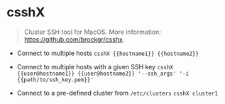 # csshX
> Cluster SSH tool for MacOS.
> More information: <https://github.com/brockgr/csshx>.

- Connect to multiple hosts
`csshX {{hostname1}} {{hostname2}}`

- Connect to multiple hosts with a given SSH key
`csshX {{user@hostname1}} {{user@hostname2}} '--ssh_args' '-i {{path/to/ssh_key.pem}}'`

- Connect to a pre-defined cluster from `/etc/clusters`
`csshX cluster1`
